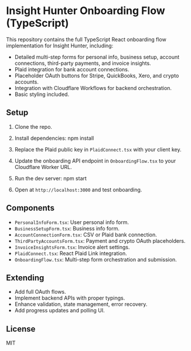 # Insight Hunter Onboarding Flow (TypeScript)

This repository contains the full TypeScript React onboarding flow implementation for Insight Hunter, including:

- Detailed multi-step forms for personal info, business setup, account connections, third-party payments, and invoice insights.
- Plaid integration for bank account connections.
- Placeholder OAuth buttons for Stripe, QuickBooks, Xero, and crypto accounts.
- Integration with Cloudflare Workflows for backend orchestration.
- Basic styling included.

## Setup

1. Clone the repo.

2. Install dependencies:
npm install

3. Replace the Plaid public key in `PlaidConnect.tsx` with your client key.

4. Update the onboarding API endpoint in `OnboardingFlow.tsx` to your Cloudflare Worker URL.

5. Run the dev server:
npm start


6. Open at `http://localhost:3000` and test onboarding.

## Components

- `PersonalInfoForm.tsx`: User personal info form.
- `BusinessSetupForm.tsx`: Business info form.
- `AccountConnectionForm.tsx`: CSV or Plaid bank connection.
- `ThirdPartyAccountsForm.tsx`: Payment and crypto OAuth placeholders.
- `InvoiceInsightsForm.tsx`: Invoice alert settings.
- `PlaidConnect.tsx`: React Plaid Link integration.
- `OnboardingFlow.tsx`: Multi-step form orchestration and submission.

## Extending

- Add full OAuth flows.
- Implement backend APIs with proper typings.
- Enhance validation, state management, error recovery.
- Add progress updates and polling UI.

## License

MIT
